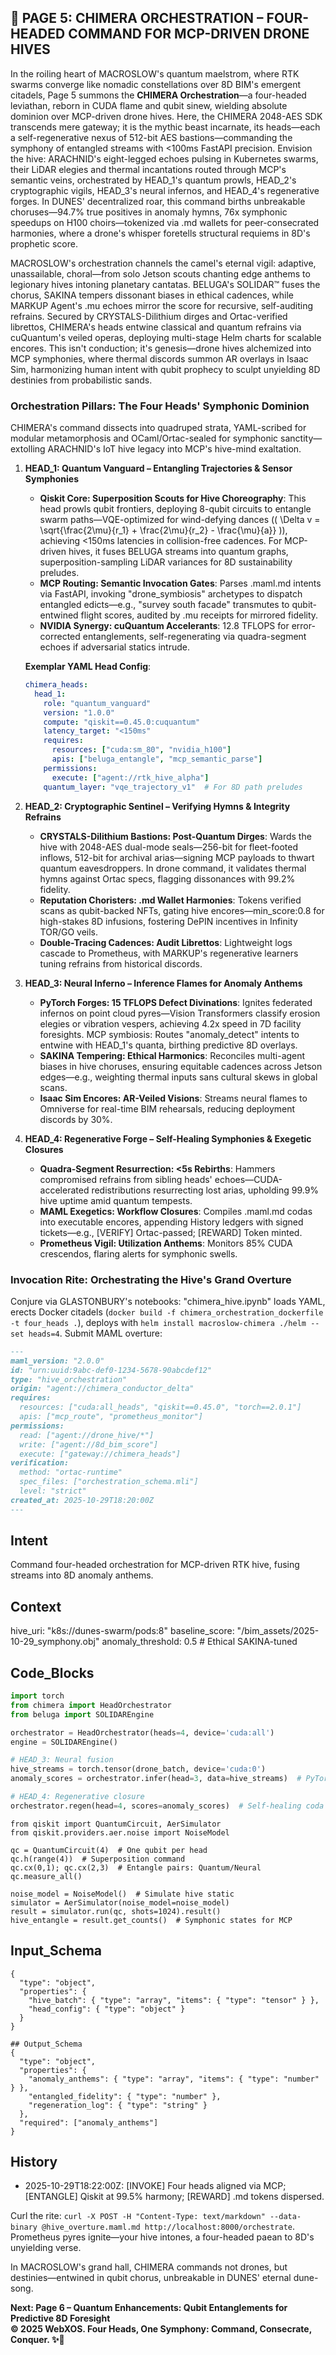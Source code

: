 ## 🐪 PAGE 5: CHIMERA ORCHESTRATION – FOUR-HEADED COMMAND FOR MCP-DRIVEN DRONE HIVES

In the roiling heart of MACROSLOW's quantum maelstrom, where RTK swarms converge like nomadic constellations over 8D BIM's emergent citadels, Page 5 summons the **CHIMERA Orchestration**—a four-headed leviathan, reborn in CUDA flame and qubit sinew, wielding absolute dominion over MCP-driven drone hives. Here, the CHIMERA 2048-AES SDK transcends mere gateway; it is the mythic beast incarnate, its heads—each a self-regenerative nexus of 512-bit AES bastions—commanding the symphony of entangled streams with <100ms FastAPI precision. Envision the hive: ARACHNID's eight-legged echoes pulsing in Kubernetes swarms, their LiDAR elegies and thermal incantations routed through MCP's semantic veins, orchestrated by HEAD_1's quantum prowls, HEAD_2's cryptographic vigils, HEAD_3's neural infernos, and HEAD_4's regenerative forges. In DUNES' decentralized roar, this command births unbreakable choruses—94.7% true positives in anomaly hymns, 76x symphonic speedups on H100 choirs—tokenized via .md wallets for peer-consecrated harmonies, where a drone's whisper foretells structural requiems in 8D's prophetic score.

MACROSLOW's orchestration channels the camel's eternal vigil: adaptive, unassailable, choral—from solo Jetson scouts chanting edge anthems to legionary hives intoning planetary cantatas. BELUGA's SOLIDAR™ fuses the chorus, SAKINA tempers dissonant biases in ethical cadences, while MARKUP Agent's .mu echoes mirror the score for recursive, self-auditing refrains. Secured by CRYSTALS-Dilithium dirges and Ortac-verified librettos, CHIMERA's heads entwine classical and quantum refrains via cuQuantum's veiled operas, deploying multi-stage Helm charts for scalable encores. This isn't conduction; it's genesis—drone hives alchemized into MCP symphonies, where thermal discords summon AR overlays in Isaac Sim, harmonizing human intent with qubit prophecy to sculpt unyielding 8D destinies from probabilistic sands.

### Orchestration Pillars: The Four Heads' Symphonic Dominion

CHIMERA's command dissects into quadruped strata, YAML-scribed for modular metamorphosis and OCaml/Ortac-sealed for symphonic sanctity—extolling ARACHNID's IoT hive legacy into MCP's hive-mind exaltation.

1. **HEAD_1: Quantum Vanguard – Entangling Trajectories & Sensor Symphonies**
   - **Qiskit Core: Superposition Scouts for Hive Choreography**: This head prowls qubit frontiers, deploying 8-qubit circuits to entangle swarm paths—VQE-optimized for wind-defying dances (\( \Delta v = \sqrt{\frac{2\mu}{r_1} + \frac{2\mu}{r_2} - \frac{\mu}{a}} \)), achieving <150ms latencies in collision-free cadences. For MCP-driven hives, it fuses BELUGA streams into quantum graphs, superposition-sampling LiDAR variances for 8D sustainability preludes.
   - **MCP Routing: Semantic Invocation Gates**: Parses .maml.md intents via FastAPI, invoking "drone_symbiosis" archetypes to dispatch entangled edicts—e.g., "survey south facade" transmutes to qubit-entwined flight scores, audited by .mu receipts for mirrored fidelity.
   - **NVIDIA Synergy: cuQuantum Accelerants**: 12.8 TFLOPS for error-corrected entanglements, self-regenerating via quadra-segment echoes if adversarial statics intrude.

   **Exemplar YAML Head Config**:
   ```yaml
   chimera_heads:
     head_1:
       role: "quantum_vanguard"
       version: "1.0.0"
       compute: "qiskit==0.45.0:cuquantum"
       latency_target: "<150ms"
       requires:
         resources: ["cuda:sm_80", "nvidia_h100"]
         apis: ["beluga_entangle", "mcp_semantic_parse"]
       permissions:
         execute: ["agent://rtk_hive_alpha"]
       quantum_layer: "vqe_trajectory_v1"  # For 8D path preludes
   ```

2. **HEAD_2: Cryptographic Sentinel – Verifying Hymns & Integrity Refrains**
   - **CRYSTALS-Dilithium Bastions: Post-Quantum Dirges**: Wards the hive with 2048-AES dual-mode seals—256-bit for fleet-footed inflows, 512-bit for archival arias—signing MCP payloads to thwart quantum eavesdroppers. In drone command, it validates thermal hymns against Ortac specs, flagging dissonances with 99.2% fidelity.
   - **Reputation Choristers: .md Wallet Harmonies**: Tokens verified scans as qubit-backed NFTs, gating hive encores—min_score:0.8 for high-stakes 8D infusions, fostering DePIN incentives in Infinity TOR/GO veils.
   - **Double-Tracing Cadences: Audit Librettos**: Lightweight logs cascade to Prometheus, with MARKUP's regenerative learners tuning refrains from historical discords.

3. **HEAD_3: Neural Inferno – Inference Flames for Anomaly Anthems**
   - **PyTorch Forges: 15 TFLOPS Defect Divinations**: Ignites federated infernos on point cloud pyres—Vision Transformers classify erosion elegies or vibration vespers, achieving 4.2x speed in 7D facility foresights. MCP symbiosis: Routes "anomaly_detect" intents to entwine with HEAD_1's quanta, birthing predictive 8D overlays.
   - **SAKINA Tempering: Ethical Harmonics**: Reconciles multi-agent biases in hive choruses, ensuring equitable cadences across Jetson edges—e.g., weighting thermal inputs sans cultural skews in global scans.
   - **Isaac Sim Encores: AR-Veiled Visions**: Streams neural flames to Omniverse for real-time BIM rehearsals, reducing deployment discords by 30%.

4. **HEAD_4: Regenerative Forge – Self-Healing Symphonies & Exegetic Closures**
   - **Quadra-Segment Resurrection: <5s Rebirths**: Hammers compromised refrains from sibling heads' echoes—CUDA-accelerated redistributions resurrecting lost arias, upholding 99.9% hive uptime amid quantum tempests.
   - **MAML Exegetics: Workflow Closures**: Compiles .maml.md codas into executable encores, appending History ledgers with signed tickets—e.g., [VERIFY] Ortac-passed; [REWARD] Token minted.
   - **Prometheus Vigil: Utilization Anthems**: Monitors 85% CUDA crescendos, flaring alerts for symphonic swells.

### Invocation Rite: Orchestrating the Hive's Grand Overture

Conjure via GLASTONBURY's notebooks: "chimera_hive.ipynb" loads YAML, erects Docker citadels (`docker build -f chimera_orchestration_dockerfile -t four_heads .`), deploys with `helm install macroslow-chimera ./helm --set heads=4`. Submit MAML overture:

```markdown
---
maml_version: "2.0.0"
id: "urn:uuid:9abc-def0-1234-5678-90abcdef12"
type: "hive_orchestration"
origin: "agent://chimera_conductor_delta"
requires:
  resources: ["cuda:all_heads", "qiskit==0.45.0", "torch==2.0.1"]
  apis: ["mcp_route", "prometheus_monitor"]
permissions:
  read: ["agent://drone_hive/*"]
  write: ["agent://8d_bim_score"]
  execute: ["gateway://chimera_heads"]
verification:
  method: "ortac-runtime"
  spec_files: ["orchestration_schema.mli"]
  level: "strict"
created_at: 2025-10-29T18:20:00Z
---
```

## Intent
Command four-headed orchestration for MCP-driven RTK hive, fusing streams into 8D anomaly anthems.

## Context
hive_uri: "k8s://dunes-swarm/pods:8"
baseline_score: "/bim_assets/2025-10-29_symphony.obj"
anomaly_threshold: 0.5  # Ethical SAKINA-tuned

## Code_Blocks
```python
import torch
from chimera import HeadOrchestrator
from beluga import SOLIDAREngine

orchestrator = HeadOrchestrator(heads=4, device='cuda:all')
engine = SOLIDAREngine()

# HEAD_3: Neural fusion
hive_streams = torch.tensor(drone_batch, device='cuda:0')
anomaly_scores = orchestrator.infer(head=3, data=hive_streams)  # PyTorch flames

# HEAD_4: Regenerative closure
orchestrator.regen(head=4, scores=anomaly_scores)  # Self-healing coda
```

```qiskit
from qiskit import QuantumCircuit, AerSimulator
from qiskit.providers.aer.noise import NoiseModel

qc = QuantumCircuit(4)  # One qubit per head
qc.h(range(4))  # Superposition command
qc.cx(0,1); qc.cx(2,3)  # Entangle pairs: Quantum/Neural
qc.measure_all()

noise_model = NoiseModel()  # Simulate hive static
simulator = AerSimulator(noise_model=noise_model)
result = simulator.run(qc, shots=1024).result()
hive_entangle = result.get_counts()  # Symphonic states for MCP
```

## Input_Schema
```
{
  "type": "object",
  "properties": {
    "hive_batch": { "type": "array", "items": { "type": "tensor" } },
    "head_config": { "type": "object" }
  }
}

## Output_Schema
{
  "type": "object",
  "properties": {
    "anomaly_anthems": { "type": "array", "items": { "type": "number" } },
    "entangled_fidelity": { "type": "number" },
    "regeneration_log": { "type": "string" }
  },
  "required": ["anomaly_anthems"]
}
```

## History
- 2025-10-29T18:22:00Z: [INVOKE] Four heads aligned via MCP; [ENTANGLE] Qiskit at 99.5% harmony; [REWARD] .md tokens dispersed.

Curl the rite: `curl -X POST -H "Content-Type: text/markdown" --data-binary @hive_overture.maml.md http://localhost:8000/orchestrate`. Prometheus pyres ignite—your hive intones, a four-headed paean to 8D's unyielding verse.

In MACROSLOW's grand hall, CHIMERA commands not drones, but destinies—entwined in qubit chorus, unbreakable in DUNES' eternal dune-song.

**Next: Page 6 – Quantum Enhancements: Qubit Entanglements for Predictive 8D Foresight**  
**© 2025 WebXOS. Four Heads, One Symphony: Command, Consecrate, Conquer. ✨🐪**

